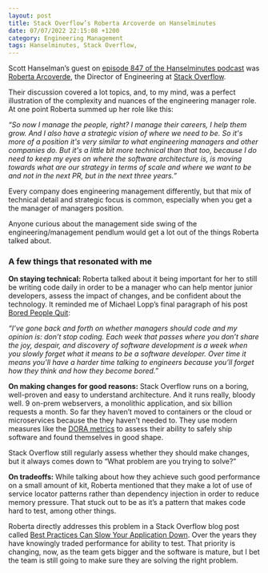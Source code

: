 ```yaml
---
layout: post
title: Stack Overflow’s Roberta Arcoverde on Hanselminutes
date: 07/07/2022 22:15:08 +1200
category: Engineering Management
tags: Hanselminutes, Stack Overflow,
---
```


Scott Hanselman’s guest on [episode 847 of the Hanselminutes podcast](https://hanselminutes.com/847/engineering-stack-overflow-with-roberta-arcoverde) was [Roberta Arcoverde](https://rla4.com/), the Director of Engineering at [Stack Overflow](https://stackoverflow.com).

Their discussion covered a lot topics, and, to my mind, was a perfect illustration of the complexity and nuances of the engineering manager role. At one point Roberta summed up her role like this:

_“So now I manage the people, right? I manage their careers, I help them grow. And I also have a strategic vision of where we need to be. So it's more of a position it's very similar to what engineering managers and other companies do. But it's a little bit more technical than that too, because I do need to keep my eyes on where the software architecture is, is moving towards what are our strategy in terms of scale and where we want to be and not in the next PR, but in the next three years.”_

Every company does engineering management differently, but that mix of technical detail and strategic focus is common, especially when you get a the manager of managers position.

Anyone curious about the management side swing of the engineering/management pendlum would get a lot out of the things Roberta talked about.
<!--more-->

### A few things that resonated with me

**On staying technical:** Roberta talked about it being important for her to still be writing code daily in order to be a manager who can help mentor junior developers, assess the impact of changes, and be confident about the technology. It reminded me of Michael Lopp’s final paragraph of his post [Bored People Quit](https://randsinrepose.com/archives/bored-people-quit/):

_“I’ve gone back and forth on whether managers should code and my opinion is: don’t stop coding. Each week that passes where you don’t share the joy, despair, and discovery of software development is a week when you slowly forget what it means to be a software developer. Over time it means you’ll have a harder time talking to engineers because you’ll forget how they think and how they become bored.”_

**On making changes for good reasons:** Stack Overflow runs on a boring, well-proven and easy to understand architecture. And it runs really, bloody well. 9 on-prem webservers, a monolithic application, and six billion requests a month. So far they haven’t moved to containers or the cloud or microservices because the they haven’t needed to. They use modern measures like the [DORA metrics](https://cloud.google.com/blog/products/devops-sre/using-the-four-keys-to-measure-your-devops-performance) to assess their ability to safely ship software and found themselves in good shape.

Stack Overflow still regularly assess whether they should make changes, but it always comes down to “What problem are you trying to solve?”

**On tradeoffs:** While talking about how they achieve such good performance on a small amount of kit, Roberta mentioned that they make a lot of use of service locator patterns rather than dependency injection in order to reduce memory pressure. That stuck out to be as it’s a pattern that makes code hard to test, among other things.

Roberta directly addresses this problem in a Stack Overflow blog post called [Best Practices Can Slow Your Application Down](https://stackoverflow.blog/2021/12/22/best-practices-can-slow-your-application-down/). Over the years they have knowingly traded performance for ability to test. That priority is changing, now, as the team gets bigger and the software is mature, but I bet the team is still going to make sure they are solving the right problem.